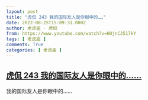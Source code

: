 ```yaml
---
layout: post
title: "虎侃 243 我的国际友人是你眼中的……"
date: 2022-08-25T15:09:31.000Z
author: 老虎庙 · 虎侃
from: https://www.youtube.com/watch?v=HUjnCJ517kY
tags: [ 老虎庙 ]
comments: True
categories: [ 老虎庙 ]
---
```

<!--1661440171000-->
[虎侃 243 我的国际友人是你眼中的……](https://www.youtube.com/watch?v=HUjnCJ517kY)
------

<div>
我的国际友人是你眼中的……
</div>
